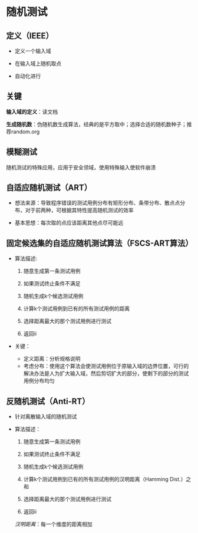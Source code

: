 随机测试
========

定义（IEEE）
------------

* 定义一个输入域

* 在输入域上随机取点

* 自动化进行

关键
----

__输入域的定义__：读文档

__生成随机数__：伪随机数生成算法，经典的是平方取中；选择合适的随机数种子；推荐random.org

模糊测试
--------

随机测试的特殊应用，应用于安全领域，使用特殊输入使软件崩溃


自适应随机测试（ART）
--------------

* 想法来源：导致程序错误的测试用例分布有矩形分布、条带分布、散点点分布，对于前两种，可根据其特性提高随机测试的效率

* 基本思想：每次取的点应该距离其他点尽可能远

固定候选集的自适应随机测试算法（FSCS-ART算法）
---------------------------------------------

* 算法描述:

  1. 随意生成第一条测试用例

  2. 如果测试终止条件不满足

  3. 随机生成k个候选测试用例

  4. 计算k个测试用例到已有的所有测试用例的距离

  5. 选择距离最大的那个测试用例进行测试

  6. 返回ii

* 关键：
  * 定义距离：分析规格说明
  * 考虑分布：使用这个算法会使测试用例位于原输入域的边界位置，可行的解决办法是人为扩大输入域，然后剪切扩大的部分，使剩下的部分的测试用例分布均匀

反随机测试（Anti-RT）
---------------------

 * 针对离散输入域的随机测试

 * 算法描述：

   1. 随意生成第一条测试用例

   2. 如果测试终止条件不满足

   3. 随机生成k个候选测试用例

   4. 计算k个测试用例到已有的所有测试用例的汉明距离（Hamming Dist.）之和

   5. 选择距离最大的那个测试用例进行测试

   6. 返回ii

   _汉明距离_：每一个维度的距离相加

